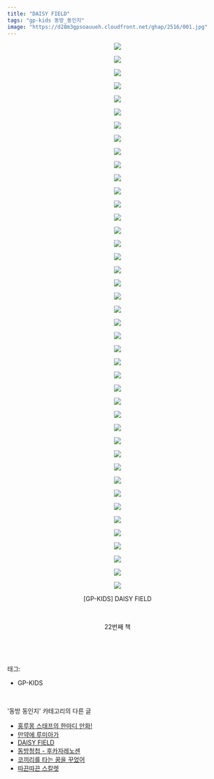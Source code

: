 ```yaml
---
title: "DAISY FIELD"
tags: "gp-kids 동방_동인지"
image: "https://d28m3gpsoauueh.cloudfront.net/ghap/2516/001.jpg"
---
```

<div class="article">
<p style="text-align: center; clear: none; float: none;"><img src="{{ site.imgserver4 }}/ghap/2516/001.jpg"/></p>
<p style="text-align: center; clear: none; float: none;"><img src="{{ site.imgserver4 }}/ghap/2516/002.jpg"/></p>
<p style="text-align: center; clear: none; float: none;"><img src="{{ site.imgserver4 }}/ghap/2516/003.jpg"/></p>
<p style="text-align: center; clear: none; float: none;"><img src="{{ site.imgserver4 }}/ghap/2516/004.jpg"/></p>
<p style="text-align: center; clear: none; float: none;"><img src="{{ site.imgserver4 }}/ghap/2516/005.jpg"/></p>
<p style="text-align: center; clear: none; float: none;"><img src="{{ site.imgserver4 }}/ghap/2516/006.jpg"/></p>
<p style="text-align: center; clear: none; float: none;"><img src="{{ site.imgserver4 }}/ghap/2516/007.jpg"/></p>
<p style="text-align: center; clear: none; float: none;"><img src="{{ site.imgserver4 }}/ghap/2516/008.jpg"/></p>
<p style="text-align: center; clear: none; float: none;"><img src="{{ site.imgserver4 }}/ghap/2516/009.jpg"/></p>
<p style="text-align: center; clear: none; float: none;"><img src="{{ site.imgserver4 }}/ghap/2516/010.jpg"/></p>
<p style="text-align: center; clear: none; float: none;"><img src="{{ site.imgserver4 }}/ghap/2516/011.jpg"/></p>
<p style="text-align: center; clear: none; float: none;"><img src="{{ site.imgserver4 }}/ghap/2516/012.jpg"/></p>
<p style="text-align: center; clear: none; float: none;"><img src="{{ site.imgserver4 }}/ghap/2516/013.jpg"/></p>
<p style="text-align: center; clear: none; float: none;"><img src="{{ site.imgserver4 }}/ghap/2516/014.jpg"/></p>
<p style="text-align: center; clear: none; float: none;"><img src="{{ site.imgserver4 }}/ghap/2516/015.jpg"/></p>
<p style="text-align: center; clear: none; float: none;"><img src="{{ site.imgserver4 }}/ghap/2516/016.jpg"/></p>
<p style="text-align: center; clear: none; float: none;"><img src="{{ site.imgserver4 }}/ghap/2516/017.jpg"/></p>
<p style="text-align: center; clear: none; float: none;"><img src="{{ site.imgserver4 }}/ghap/2516/018.jpg"/></p>
<p style="text-align: center; clear: none; float: none;"><img src="{{ site.imgserver4 }}/ghap/2516/019.jpg"/></p>
<p style="text-align: center; clear: none; float: none;"><img src="{{ site.imgserver4 }}/ghap/2516/020.jpg"/></p>
<p style="text-align: center; clear: none; float: none;"><img src="{{ site.imgserver4 }}/ghap/2516/021.jpg"/></p>
<p style="text-align: center; clear: none; float: none;"><img src="{{ site.imgserver4 }}/ghap/2516/022.jpg"/></p>
<p style="text-align: center; clear: none; float: none;"><img src="{{ site.imgserver4 }}/ghap/2516/023.jpg"/></p>
<p style="text-align: center; clear: none; float: none;"><img src="{{ site.imgserver4 }}/ghap/2516/024.jpg"/></p>
<p style="text-align: center; clear: none; float: none;"><img src="{{ site.imgserver4 }}/ghap/2516/025.jpg"/></p>
<p style="text-align: center; clear: none; float: none;"><img src="{{ site.imgserver4 }}/ghap/2516/026.jpg"/></p>
<p style="text-align: center; clear: none; float: none;"><img src="{{ site.imgserver4 }}/ghap/2516/027.jpg"/></p>
<p style="text-align: center; clear: none; float: none;"><img src="{{ site.imgserver4 }}/ghap/2516/028.jpg"/></p>
<p style="text-align: center; clear: none; float: none;"><img src="{{ site.imgserver4 }}/ghap/2516/029.jpg"/></p>
<p style="text-align: center; clear: none; float: none;"><img src="{{ site.imgserver4 }}/ghap/2516/030.jpg"/></p>
<p style="text-align: center; clear: none; float: none;"><img src="{{ site.imgserver4 }}/ghap/2516/031.jpg"/></p>
<p style="text-align: center; clear: none; float: none;"><img src="{{ site.imgserver4 }}/ghap/2516/032.jpg"/></p>
<p style="text-align: center; clear: none; float: none;"><img src="{{ site.imgserver4 }}/ghap/2516/033.jpg"/></p>
<p style="text-align: center; clear: none; float: none;"><img src="{{ site.imgserver4 }}/ghap/2516/034.jpg"/></p>
<p style="text-align: center; clear: none; float: none;"><img src="{{ site.imgserver4 }}/ghap/2516/035.jpg"/></p>
<p style="text-align: center; clear: none; float: none;"><img src="{{ site.imgserver4 }}/ghap/2516/036.jpg"/></p>
<p style="text-align: center; clear: none; float: none;"><img src="{{ site.imgserver4 }}/ghap/2516/037.jpg"/></p>
<p style="text-align: center; clear: none; float: none;"><img src="{{ site.imgserver4 }}/ghap/2516/038.jpg"/></p>
<p style="text-align: center; clear: none; float: none;"><img src="{{ site.imgserver4 }}/ghap/2516/039.jpg"/></p>
<p style="text-align: center; clear: none; float: none;"><img src="{{ site.imgserver4 }}/ghap/2516/040.jpg"/></p>
<p style="text-align: center; clear: none; float: none;"><img src="{{ site.imgserver4 }}/ghap/2516/041.jpg"/></p>
<p style="text-align: center; clear: none; float: none;"><img src="{{ site.imgserver4 }}/ghap/2516/042.jpg"/></p>
<p style="text-align: center; clear: none; float: none;">[GP-KIDS] DAISY FIELD</p>
<p style="text-align: center; clear: none; float: none;"><br/></p>
<p style="text-align: center; clear: none; float: none;">22번째 책</p>
<p><br/></p>
</div><br/>
<div class="tagTrail">
<p>태그: </p>
<ul>
<li>GP-KIDS</li>
</ul>
</div><br/>
<div class="another">
<p>'동방 동인지' 카테고리의 다른 글</p>
<ul>
<li><a href="/ghap_2518">홍루몽 스태프의 한마디 만화!</a></li>
<li><a href="/ghap_2517">만약에 루미아가</a></li>
<li><a href="/ghap_2516">DAISY FIELD</a></li>
<li><a href="/ghap_2515">동방청첩 - 후카자레노센</a></li>
<li><a href="/ghap_2513">코끼리를 타는 꿈을 꾸었어</a></li>
<li><a href="/ghap_2512">따끈따끈 스칼렛</a></li>
</ul>
</div><br/>
<div class="cb_module cb_fluid">
<div class="cb_wrt cb_profile">
</div><!-- commentList close -->
</div><br/>
